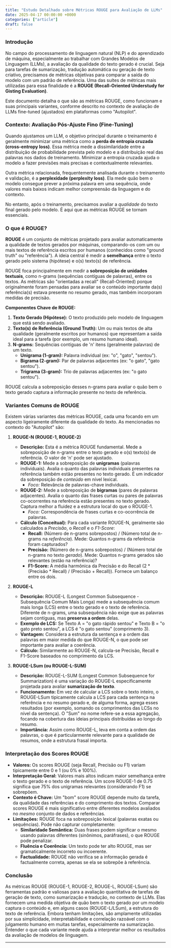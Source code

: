 ```yaml
---
title: "Estudo Detalhado sobre Métricas ROUGE para Avaliação de LLMs"
date: 2025-04-17 00:00:00 +0000
categories: ["article"]
draft: false
---
```



### Introdução

No campo do processamento de linguagem natural (NLP) e do aprendizado de máquina, especialmente ao trabalhar com Grandes Modelos de Linguagem (LLMs), a avaliação da qualidade do texto gerado é crucial. Seja para tarefas de sumarização, tradução automática ou geração de texto criativo, precisamos de métricas objetivas para comparar a saída do modelo com um padrão de referência. Uma das suítes de métricas mais utilizadas para essa finalidade é a **ROUGE (Recall-Oriented Understudy for Gisting Evaluation)**.

Este documento detalha o que são as métricas ROUGE, como funcionam e suas principais variantes, conforme descrito no contexto de avaliação de LLMs fine-tuned (ajustados) em plataformas como "Autopilot".

### Contexto: Avaliação Pós-Ajuste Fino (Fine-Tuning)

Quando ajustamos um LLM, o objetivo principal durante o treinamento é geralmente minimizar uma métrica como a **perda de entropia cruzada (cross-entropy loss)**. Essa métrica mede a dissimilaridade entre a distribuição de probabilidade prevista pelo modelo e a distribuição real das palavras nos dados de treinamento. Minimizar a entropia cruzada ajuda o modelo a fazer previsões mais precisas e contextualmente relevantes.

Outra métrica relacionada, frequentemente analisada durante o treinamento e validação, é a **perplexidade (perplexity loss)**. Ela mede quão bem o modelo consegue prever a próxima palavra em uma sequência, onde valores mais baixos indicam melhor compreensão da linguagem e do contexto.

No entanto, após o treinamento, precisamos avaliar a *qualidade* do texto final gerado pelo modelo. É aqui que as métricas ROUGE se tornam essenciais.

### O que é ROUGE?

**ROUGE** é um conjunto de métricas projetado para avaliar automaticamente a qualidade de textos gerados por máquinas, comparando-os com um ou mais textos de referência escritos por humanos (conhecidos como "ground truth" ou "referência"). A ideia central é medir a **semelhança** entre o texto gerado pelo sistema (hipótese) e o(s) texto(s) de referência.

ROUGE foca principalmente em medir a **sobreposição de unidades textuais**, como n-grams (sequências contíguas de palavras), entre os textos. As métricas são "orientadas a recall" (Recall-Oriented) porque originalmente foram pensadas para avaliar se o conteúdo importante da(s) referência(s) estava presente no resumo gerado, mas também incorporam medidas de precisão.

**Componentes Chave de ROUGE:**

1.  **Texto Gerado (Hipótese):** O texto produzido pelo modelo de linguagem que está sendo avaliado.
2.  **Texto(s) de Referência (Ground Truth):** Um ou mais textos de alta qualidade (geralmente escritos por humanos) que representam a saída ideal para a tarefa (por exemplo, um resumo humano ideal).
3.  **N-grams:** Sequências contíguas de 'n' itens (geralmente palavras) de um texto.
    *   **Unigrama (1-gram):** Palavra individual (ex: "o", "gato", "sentou").
    *   **Bigrama (2-gram):** Par de palavras adjacentes (ex: "o gato", "gato sentou").
    *   **Trigrama (3-gram):** Trio de palavras adjacentes (ex: "o gato sentou").

ROUGE calcula a sobreposição desses n-grams para avaliar o quão bem o texto gerado captura a informação presente no texto de referência.

### Variantes Comuns de ROUGE

Existem várias variantes das métricas ROUGE, cada uma focando em um aspecto ligeiramente diferente da qualidade do texto. As mencionadas no contexto do "Autopilot" são:

1.  **ROUGE-N (ROUGE-1, ROUGE-2)**
    *   **Descrição:** Esta é a métrica ROUGE fundamental. Mede a sobreposição de n-grams entre o texto gerado e o(s) texto(s) de referência. O valor de 'n' pode ser ajustado.
    *   **ROUGE-1:** Mede a sobreposição de **unigramas** (palavras individuais). Avalia o quanto das palavras individuais presentes na referência também estão presentes no texto gerado. É um indicador da sobreposição de *conteúdo* em nível lexical.
        *   *Foco:* Relevância de palavras-chave individuais.
    *   **ROUGE-2:** Mede a sobreposição de **bigramas** (pares de palavras adjacentes). Avalia o quanto das frases curtas ou pares de palavras co-ocorrentes na referência estão presentes no texto gerado. Captura melhor a fluidez e a estrutura local do que o ROUGE-1.
        *   *Foco:* Correspondência de frases curtas e co-ocorrência de palavras.
    *   **Cálculo (Conceitual):** Para cada variante ROUGE-N, geralmente são calculados a *Precisão*, o *Recall* e o *F1-Score*:
        *   **Recall:** (Número de n-grams sobrepostos) / (Número total de n-grams na *referência*). Mede: Quantos n-grams da referência foram capturados?
        *   **Precisão:** (Número de n-grams sobrepostos) / (Número total de n-grams no texto *gerado*). Mede: Quantos n-grams gerados são relevantes (estão na referência)?
        *   **F1-Score:** A média harmônica da Precisão e do Recall (2 * (Precisão * Recall) / (Precisão + Recall)). Fornece um balanço entre os dois.

2.  **ROUGE-L**
    *   **Descrição:** ROUGE-L (Longest Common Subsequence - Subsequência Comum Mais Longa) mede a subsequência comum mais longa (LCS) entre o texto gerado e o texto de referência. Diferente de n-grams, uma subsequência não exige que as palavras sejam contíguas, mas **preserva a ordem** delas.
    *   **Exemplo de LCS:** Se Texto A = "o gato rápido sentou" e Texto B = "o gato preto sentou", a LCS é "o gato sentou" (comprimento 3).
    *   **Vantagem:** Considera a estrutura da sentença e a ordem das palavras em maior medida do que ROUGE-N, o que pode ser importante para avaliar a coerência.
    *   **Cálculo:** Similarmente ao ROUGE-N, calcula-se Precisão, Recall e F1-Score baseados no comprimento da LCS.

3.  **ROUGE-LSum (ou ROUGE-L-SUM)**
    *   **Descrição:** ROUGE-L-SUM (Longest Common Subsequence for Summarization) é uma variação do ROUGE-L especificamente projetada para avaliar **sumarização de texto**.
    *   **Funcionamento:** Em vez de calcular a LCS sobre o texto inteiro, o ROUGE-LSum tipicamente calcula a LCS para cada sentença na referência e no resumo gerado e, de alguma forma, agrega esses resultados (por exemplo, somando os comprimentos das LCSs no nível da sentença). O "Sum" no nome refere-se a essa agregação, focando na cobertura das ideias principais distribuídas ao longo do resumo.
    *   **Importância:** Assim como ROUGE-L, leva em conta a ordem das palavras, o que é particularmente relevante para a qualidade de resumos, onde a estrutura frasal importa.

### Interpretação dos Scores ROUGE

*   **Valores:** Os scores ROUGE (seja Recall, Precisão ou F1) variam tipicamente entre 0 e 1 (ou 0% e 100%).
*   **Interpretação Geral:** Valores mais altos indicam maior semelhança entre o texto gerado e o texto de referência. Um score ROUGE-1 de 0.75 significa que 75% dos unigramas relevantes (considerando F1) se sobrepõem.
*   **Contexto é Chave:** Um "bom" score ROUGE depende muito da tarefa, da qualidade das referências e do comprimento dos textos. Comparar scores ROUGE é mais significativo entre diferentes modelos avaliados no *mesmo* conjunto de dados e referências.
*   **Limitações:** ROUGE foca na sobreposição lexical (palavras exatas ou sequências). Pode não capturar completamente:
    *   **Similaridade Semântica:** Duas frases podem significar o mesmo usando palavras diferentes (sinônimos, paráfrases), o que ROUGE pode penalizar.
    *   **Fluência e Coerência:** Um texto pode ter alto ROUGE, mas ser gramaticalmente incorreto ou incoerente.
    *   **Factualidade:** ROUGE não verifica se a informação gerada é factualmente correta, apenas se ela se sobrepõe à referência.

### Conclusão

As métricas ROUGE (ROUGE-1, ROUGE-2, ROUGE-L, ROUGE-LSum) são ferramentas padrão e valiosas para a avaliação quantitativa de tarefas de geração de texto, como sumarização e tradução, no contexto de LLMs. Elas fornecem uma medida objetiva de quão bem o texto gerado por um modelo captura o conteúdo e, em alguns casos (ROUGE-L/LSum), a estrutura do texto de referência. Embora tenham limitações, são amplamente utilizadas por sua simplicidade, interpretabilidade e correlação razoável com o julgamento humano em muitas tarefas, especialmente na sumarização. Entender o que cada variante mede ajuda a interpretar melhor os resultados da avaliação de modelos de linguagem.

---
